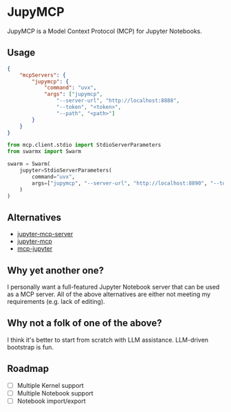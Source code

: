 # JupyMCP

JupyMCP is a Model Context Protocol (MCP) for Jupyter Notebooks.

## Usage

```json
{
    "mcpServers": {
        "jupymcp": {
            "command": "uvx",
            "args": ["jupymcp",
                "--server-url", "http://localhost:8888",
                "--token", "<token>",
                "--path", "<path>"]
        }
    }
}
```

```python
from mcp.client.stdio import StdioServerParameters
from swarmx import Swarm

swarm = Swarm(
    jupyter=StdioServerParameters(
        command="uvx",
        args=["jupymcp", "--server-url", "http://localhost:8890", "--token", "MY_TOKEN", "--path", "main.ipynb"],
    )
)
```

## Alternatives

- [jupyter-mcp-server](https://github.com/datalayer/jupyter-mcp-server)
- [jupyter-mcp](https://pypi.org/project/jupyter-mcp/)
- [mcp-jupyter](https://pypi.org/project/mcp-jupyter/)

## Why yet another one?

I personally want a full-featured Jupyter Notebook server that can be used as a MCP server.
All of the above alternatives are either not meeting my requirements (e.g. lack of editing).

## Why not a folk of one of the above?

I think it's better to start from scratch with LLM assistance. LLM-driven bootstrap is fun.

## Roadmap

- [ ] Multiple Kernel support
- [ ] Multiple Notebook support
- [ ] Notebook import/export
